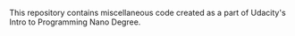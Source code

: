 This repository contains miscellaneous code created as a part of Udacity's Intro to Programming Nano Degree.
